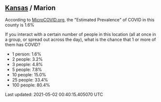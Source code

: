 
## [Kansas](/united-states/kansas) / Marion

According to [MicroCOVID.org](http://microcovid.org),
the "Estimated Prevalence" of COVID in this county is 1.6%

If you interact with a certain number of people in this location
(all at once in a group, or spread out across the day), what is the chance that
1 or more of them has COVID?

- 1 person: 1.6%
- 2 people: 3.2%
- 3 people: 4.8%
- 5 people: 7.8%
- 10 people: 15.0%
- 25 people: 33.4%
- 100 people: 80.4%

Last updated: 2021-05-02 00:40:15.405070 UTC
